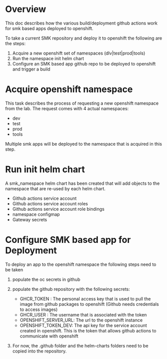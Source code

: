 # Overview

This doc describes how the various build/deployment github actions work for smk based
apps deployed to openshift.

To take a current SMK repository and deploy it to openshift the following are the steps:

1. Acquire a new openshift set of namespaces (dlv|test|prod|tools)
1. Run the namespace init helm chart 
1. Configure an SMK based app github repo to be deployed to openshift and trigger a build

# Acquire openshift namespace

This task describes the process of requesting a new openshift namespace from the lab.
The request comes with 4 actual namespaces:

* dev
* test
* prod
* tools

Multiple smk apps will be deployed to the namespace that is acquired in this
step.

# Run init helm chart

A smk_namespace helm chart has been created that will add objects to the
namespace that are re-used by each helm chart.

* Github actions service account
* Github actions service account roles
* Github actions service account role bindings
* namespace configmap
* Gateway secrets

# Configure SMK based app for Deployment

To deploy an app to the openshift namespace the following steps need to be taken

1. populate the oc secrets in github
1. populate the github repository with the following secrets:

    * GHCR_TOKEN : The personal access key that is used to pull the image from github packages to openshift (Github needs credentials to access images)
    * GHCR_USER : The username that is associated with the token
    * OPENSHIFT_SERVER_URL: The url to the openshift instance
    * OPENSHIFT_TOKEN_DEV: The api key for the service account created in openshift.  This is the token that allows github actions to communicate with openshift

1. For now, the .github folder and the helm-charts folders need to be copied into the repository.


